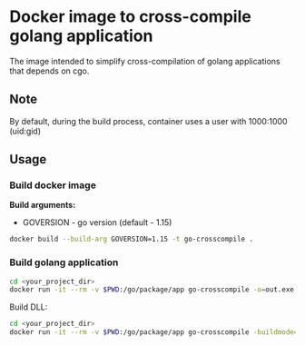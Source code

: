# Docker image to cross-compile golang application

The image intended to simplify cross-compilation of golang applications that depends on cgo.

## Note

By default, during the build process, container uses a user with 1000:1000 (uid:gid)

## Usage

### Build docker image

__Build arguments:__
* GOVERSION - go version (default - 1.15)

```bash
docker build --build-arg GOVERSION=1.15 -t go-crosscompile .
```

### Build golang application

```bash
cd <your_project_dir>
docker run -it --rm -v $PWD:/go/package/app go-crosscompile -o=out.exe ./cmd/main.go
```

Build DLL:
```bash
cd <your_project_dir>
docker run -it --rm -v $PWD:/go/package/app go-crosscompile -buildmode=c-shared -o=out.dll ./cmd/main.go
```

#

